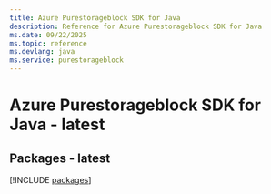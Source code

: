 ```yaml
---
title: Azure Purestorageblock SDK for Java
description: Reference for Azure Purestorageblock SDK for Java
ms.date: 09/22/2025
ms.topic: reference
ms.devlang: java
ms.service: purestorageblock
---
```

# Azure Purestorageblock SDK for Java - latest
## Packages - latest
[!INCLUDE [packages](purestorageblock-index.md)]